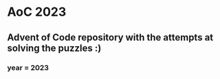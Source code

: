 # AoC 2023
## Advent of Code repository with the attempts at solving the puzzles :)
### year = 2023
